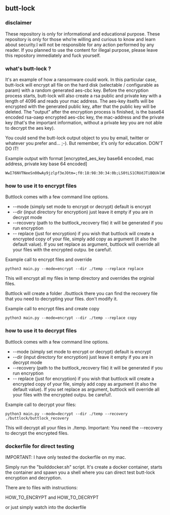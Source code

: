 ## butt-lock

### disclaimer
These repository is only for informational and educational purpose. These repository is only for those who’re willing and curious to know and learn about security.I will not be responsible for any action performed by any reader. If you planned to use the content for illegal purpose, please leave this repository immediately and fuck yourself.

### what's butt-lock ?
It's an example of how a ransomware could work. In this particular case, butt-lock will encrypt all file on the hard disk (selectable / configurable as param) with
a random generated aes-cbc key. Before the encryption process starts, butt-lock will also create a rsa public and private key with a length of 4096 and reads your
mac address. The aes-key itselfs will be encrypted with the generated public key, after that the public key will be deleted. The "output" after the encryption process
is finished, is the base64 encoded rsa-oaep encrypted aes-cbc key, the mac-address and the private key (that's the important information, without a private key you are not able to decrypt the aes key).

You could send the butt-lock output object to you by email, twitter or whatever you prefer and... ;-). But remember, it's only for education. DON'T DO IT!

Example output with format [encrypted_aes_key base64 encoded, mac address, private key base 64 encoded]
```ascii
WwI76NVTNeeSn00wAy9jzlpf3eJOtm=;f0:18:98:30:34:0b;LS0tLS1CRUdJTiBQUklWQVRFIEtFWS0tLS0tCk1JSUpRd0lCQURBTkJna3Foa2lHOXcwQkFRRUZBQVNDQ
```

### how to use it to encrypt files
Buttlock comes with a few command line options.

-   --mode (simply set mode to encrypt or decrypt) default is encrypt
-   --dir (input directory for encryption) just leave it empty if you are in decrypt mode
-   --recovery (path to the buttlock_recovery file) it will be generated if you run encryption
-   -- replace (just for encryption) if you wish that buttlock will create a encrypted copy of your file, simply add copy as argument (it also the default value). If you set replace as argument, buttlock will override all your files with the encrypted outpu. be careful!.

Example call to encrypt files and override

```ascii
python3 main.py --mode=encrypt --dir ./temp --replace replace
```
This will encrypt all my files in temp directory and overrides the orginial files.

Buttlock will create a folder ./buttlock there you can find the recovery file that you need to decrypting your files. don't modify it.

Example call to encrypt files and create copy

```ascii
python3 main.py --mode=encrypt --dir ./temp --replace copy
```

### how to use it to decrypt files
Buttlock comes with a few command line options.

-   --mode (simply set mode to encrypt or decrypt) default is encrypt
-   --dir (input directory for encryption) just leave it empty if you are in decrypt mode
-   --recovery (path to the buttlock_recovery file) it will be generated if you run encryption
-   -- replace (just for encryption) if you wish that buttlock will create a encrypted copy of your file, simply add copy as argument (it also the default value). If you set replace as argument, buttlock will override all your files with the encrypted outpu. be careful!.

Example call to decrypt your files:

```ascii
python3 main.py --mode=decrypt --dir ./temp --recovery ./buttlock/buttlock_recovery
```

This will decrypt all your files in ./temp. Important: You need the --recovery to decrypt the encrypted files.

### dockerfile for direct testing
IMPORTANT: I have only tested the dockerfile on my mac.

Simply run the "builddocker.sh" script. It's create a docker container, starts the container and spawn you a shell where you can direct test butt-lock encryption and decryption.

There are to files with instructions:

HOW_TO_ENCRYPT and HOW_TO_DECRYPT

or just simply watch into the dockerfile